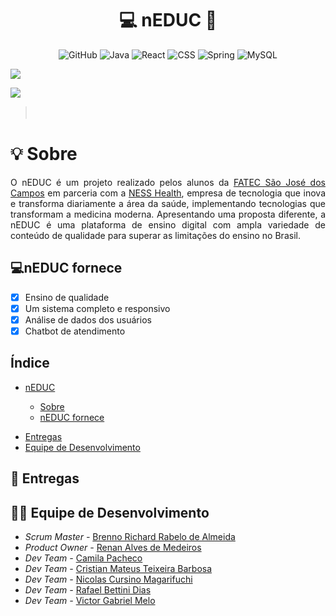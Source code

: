 <h1 align="center">💻 nEDUC 📘</h1>

<p align="center">
    <img alt="GitHub" src="https://img.shields.io/badge/GitHub-100000?style=for-the-badge&logo=github&logoColor=white"/>
    <img alt="Java" src="https://img.shields.io/badge/java-%23ED8B00.svg?&style=for-the-badge&logo=java&logoColor=white"/>
    <img alt="React" src="https://img.shields.io/badge/HTML5-E34F26?style=for-the-badge&logo=html5&logoColor=white"/>
    <img alt="CSS" src="https://img.shields.io/badge/CSS3-1572B6?style=for-the-badge&logo=css3&logoColor=white">
    <img alt="Spring" src="https://img.shields.io/badge/spring-%236DB33F.svg?&style=for-the-badge&logo=spring&logoColor=white"/>
    <img alt="MySQL" src="https://img.shields.io/badge/mysql-%2300f.svg?&style=for-the-badge&logo=mysql&logoColor=white"/>
</p>
<p align="left">
    <img src="https://img.shields.io/badge/status-em%20desenvolvimento-blue?style=for-the-badge&logo=appveyor">
</p>
<p align="left">
    <img src="https://img.shields.io/badge/Sprint%20atual-Sprint%203-blue?style=for-the-badge&logo=appveyor">
</p>

> ㅤ

<h1 align="left"> 💡 Sobre </h1>
<p align="justify">O nEDUC é um projeto realizado pelos alunos da <a href="http://fatecsjc-prd.azurewebsites.net">FATEC São José dos Campos</a> em parceria com a <a href="https://ness.com.br/health.php">NESS Health</a>, empresa de tecnologia que inova e transforma diariamente a área da saúde, implementando tecnologias que transformam a medicina moderna. Apresentando uma proposta diferente, a nEDUC é uma plataforma de ensino digital com ampla variedade de conteúdo de qualidade para superar as limitações do ensino no Brasil.</p>
<p align="justify"> </a>

<h2>💻nEDUC fornece</h2>

- [x] Ensino de qualidade
- [X] Um sistema completo e responsivo
- [X] Análise de dados dos usuários
- [X] Chatbot de atendimento

<h2 align="left">Índice</h2>
<ul>
    <li><a href=''>nEDUC</a></li>
    <ul>
        <li><a href="https://github.com/DevSlim001/API_NEDUC#--sobre-">Sobre</a>
        <li><a href="https://github.com/DevSlim001/API_NEDUC#neduc-fornece">nEDUC fornece</a>
    </ul></ul>
    <ul>
        <li><a href="https://github.com/DevSlim001/API_NEDUC#-entregas">Entregas</a>
        <li><a href="https://github.com/DevSlim001/API_NEDUC#-entregas">Equipe de Desenvolvimento</a>
    </ul>
    </li>
</ul>

<h2 align="left">🎯 Entregas</h2>

<h2 align="left"> 👨‍💻‍ Equipe de Desenvolvimento</h2>
<ul>
    <li><i>Scrum Master - </i><a href=''>Brenno Richard Rabelo de Almeida</a></li>
    <li><i>Product Owner - </i><a href=''>Renan Alves de Medeiros</a></li>
    <li><i>Dev Team - </i><a href=''>Camila Pacheco</a></li>
    <li><i>Dev Team - </i><a href=''>Cristian Mateus Teixeira Barbosa</a></li>
    <li><i>Dev Team - </i><a href=''>Nicolas Cursino Magarifuchi</a></li>
    <li><i>Dev Team - </i><a href=''>Rafael Bettini Dias</a></li>
    <li><i>Dev Team - </i><a href=''>Victor Gabriel Melo</a></li>
</ul>
